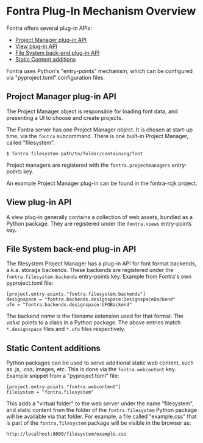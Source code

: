 # Fontra Plug-In Mechanism Overview

Fontra offers several plug-in APIs:

- [Project Manager plug-in API](#project-manager-plug-in-api)
- [View plug-in API](#view-plug-in-api)
- [File System back-end plug-in API](#file-system-back-end-plug-in-api)
- [Static Content additions](#static-content-additions)

Fontra uses Python's "entry-points" mechanism, which can be configured via
"pyproject.toml" configuration files.

## Project Manager plug-in API

The Project Manager object is responsible for loading font data, and presenting
a UI to choose and create projects.

The Fontra server has one Project Manager object. It is chosen at start-up time,
via the `fontra` subcommand. There is one built-in Project Manager, called
"filesystem".

    $ fontra filesystem path/to/folder/containing/font

Project managers are registered with the `fontra.projectmanagers` entry-points
key.

An example Project Manager plug-in can be found in the fontra-rcjk project.

## View plug-in API

A view plug-in generally contains a collection of web assets, bundled as a
Python package. They are registered under the `fontra.views` entry-points key.

## File System back-end plug-in API

The filesystem Project Manager has a plug-in API for font format backends,
a.k.a. storage backends. These backends are registered under the
`fontra.filesystem.backends` entry-points key. Example from Fontra's own
pyproject.toml file:

    [project.entry-points."fontra.filesystem.backends"]
    designspace = "fontra.backends.designspace:DesignspaceBackend"
    ufo = "fontra.backends.designspace:UFOBackend"

The backend *name* is the filename extension used for that format. The *value*
points to a class in a Python package. The above entries match `*.designspace`
files and `*.ufo` files respectively.

## Static Content additions

Python packages can be used to serve additional static web content, such as
.js, .css, images, etc. This is done via the `fontra.webcontent` key. Example
snippet from a "pyproject.toml" file:

    [project.entry-points."fontra.webcontent"]
    filesystem = "fontra.filesystem"

This adds a "virtual folder" to the web server under the name "filesystem", and
static content from the folder of the `fontra.filesystem` Python package will
be available via that folder. For example, a file called "example.css" that is
part of the `fontra.filesystem` package will be visible in the browser as:

    http://localhost:8000/filesystem/example.css

